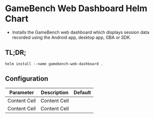 # GameBench Web Dashboard Helm Chart

* Installs the GameBench web dashboard which displays session data recorded using the Android app, desktop app, GBA or SDK.

## TL;DR;

```
helm install --name gamebench-web-dashboard .
```

## Configuration

| Parameter  | Description | Default |
| ------------- | ------------- | -- |
| Content Cell  | Content Cell  |    |
| Content Cell  | Content Cell  |    |
